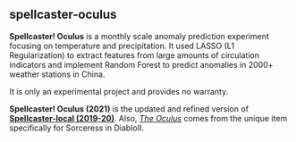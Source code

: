 ## spellcaster-oculus

**Spellcaster! Oculus** is a monthly scale anomaly prediction experiment focusing on temperature and precipitation. 
It used LASSO (L1 Regularization) to extract features from large amounts of circulation indicators and implement Random Forest to predict anomalies in 2000+ weather stations in China.

It is only an experimental project and provides no warranty.

**Spellcaster! Oculus (2021)** is the updated and refined version of **[Spellcaster-local (2019-20)](https://github.com/Novarizark/spellcaster-local)**. Also, _[The Oculus](http://classic.battle.net/diablo2exp/items/normal/usorceress.shtml)_ comes from the unique item specifically for Sorceress in DiabloII.


